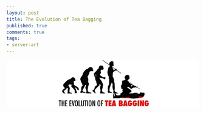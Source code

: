 ```yaml
---
layout: post
title: The Evolution of Tea Bagging
published: true
comments: true
tags:
- server-art
---
```


<img src="/images/the-evolution-of-tea-bagging.jpg" class="img-polaroid"/>
